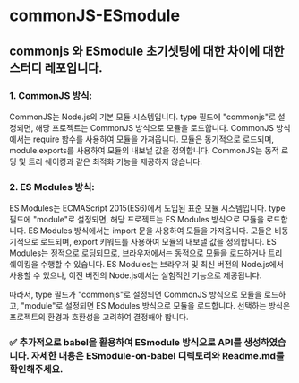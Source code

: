 # commonJS-ESmodule

## commonjs 와 ESmodule 초기셋팅에 대한 차이에 대한 스터디 레포입니다.

### 1. CommonJS 방식:

CommonJS는 Node.js의 기본 모듈 시스템입니다.
type 필드에 "commonjs"로 설정되면, 해당 프로젝트는 CommonJS 방식으로 모듈을 로드합니다.
CommonJS 방식에서는 require 함수를 사용하여 모듈을 가져옵니다.
모듈은 동기적으로 로드되며, module.exports를 사용하여 모듈의 내보낼 값을 정의합니다.
CommonJS는 동적 로딩 및 트리 쉐이킹과 같은 최적화 기능을 제공하지 않습니다.

### 2. ES Modules 방식:

ES Modules는 ECMAScript 2015(ES6)에서 도입된 표준 모듈 시스템입니다.
type 필드에 "module"로 설정되면, 해당 프로젝트는 ES Modules 방식으로 모듈을 로드합니다.
ES Modules 방식에서는 import 문을 사용하여 모듈을 가져옵니다.
모듈은 비동기적으로 로드되며, export 키워드를 사용하여 모듈의 내보낼 값을 정의합니다.
ES Modules는 정적으로 로딩되므로, 브라우저에서는 동적으로 모듈을 로드하거나 트리 쉐이킹을 수행할 수 있습니다.
ES Modules는 브라우저 및 최신 버전의 Node.js에서 사용할 수 있으나, 이전 버전의 Node.js에서는 실험적인 기능으로 제공됩니다.

따라서, type 필드가 "commonjs"로 설정되면 CommonJS 방식으로 모듈을 로드하고, "module"로 설정되면 ES Modules 방식으로 모듈을 로드합니다.
선택하는 방식은 프로젝트의 환경과 호환성을 고려하여 결정해야 합니다.


### ✅ **추가적으로 babel을 활용하여 ESmodule 방식으로 API를 생성하였습니다. 자세한 내용은 ESmodule-on-babel 디렉토리와 Readme.md를 확인해주세요.**
